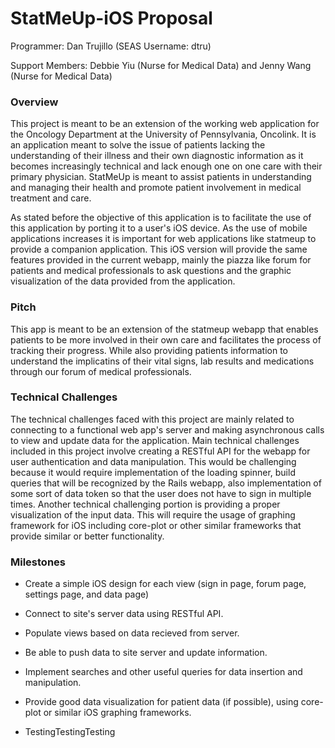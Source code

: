 # StatMeUp-iOS Proposal

Programmer: Dan Trujillo (SEAS Username: dtru)

Support Members: Debbie Yiu (Nurse for Medical Data) and Jenny Wang
(Nurse for Medical Data)

### Overview

This project is meant to be an extension of the working web
application for the Oncology Department at the University of
Pennsylvania, Oncolink. It is an application meant to solve the issue
of patients lacking the understanding of their illness and their own
diagnostic information as it becomes increasingly technical and lack
enough one on one care with their primary physician. StatMeUp
is meant to assist patients in understanding and managing their health
and promote patient involvement in medical treatment and care.

As stated before the objective of this application is to facilitate
the use of this application by porting it to a user's iOS device. As
the use of mobile applications increases it is important for
web applications like statmeup to provide a companion
application. This iOS version will provide the same features provided
in the current webapp, mainly the piazza like forum for patients and
medical professionals to ask questions and the graphic visualization
of the data provided from the application.

### Pitch

This app is meant to be an extension of the statmeup webapp that
enables patients to be more involved in their own care and facilitates
the process of tracking their progress. While also providing patients
information to understand the implicatins of their vital signs, lab
results and medications through our forum of medical professionals.

### Technical Challenges

The technical challenges faced with this project are mainly related to
connecting to a functional web app's server and making asynchronous
calls to view and update data for the application. Main technical
challenges included in this project involve creating a RESTful API for
the webapp for user authentication and data manipulation. This would
be challenging because it would require implementation of the loading
spinner, build queries that will be recognized by the Rails webapp,
also implementation of some sort of data token so that the user does
not have to sign in multiple times. Another technical challenging
portion is providing a proper visualization of the input data. This
will require the usage of graphing framework for iOS including core-plot or
other similar frameworks that provide similar or better functionality.

### Milestones

- Create a simple iOS design for each view (sign in page, forum page,
  settings page, and data page)

- Connect to site's server data using RESTful API.

- Populate views based on data recieved from server.

- Be able to push data to site server and update information.
  
- Implement searches and other useful queries for data insertion and manipulation.

- Provide good data visualization for patient data (if possible),
  using core-plot or similar iOS graphing frameworks.

- TestingTestingTesting
